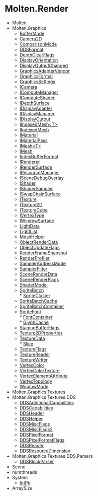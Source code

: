 ﻿# Molten.Render  
* Molten  
* Molten.Graphics  
    *  [BufferMode](docs/Molten.Render/Molten/Graphics/BufferMode.md)  
    *  [Camera2D](docs/Molten.Render/Molten/Graphics/Camera2D.md)  
    *  [ComparisonMode](docs/Molten.Render/Molten/Graphics/ComparisonMode.md)  
    *  [DDSFormat](docs/Molten.Render/Molten/Graphics/DDSFormat.md)  
    *  [DepthClearFlags](docs/Molten.Render/Molten/Graphics/DepthClearFlags.md)  
    *  [DisplayOrientation](docs/Molten.Render/Molten/Graphics/DisplayOrientation.md)  
    *  [DisplayOutputChanged](docs/Molten.Render/Molten/Graphics/DisplayOutputChanged.md)  
    *  [GraphicsAdapterVendor](docs/Molten.Render/Molten/Graphics/GraphicsAdapterVendor.md)  
    *  [GraphicsFormat](docs/Molten.Render/Molten/Graphics/GraphicsFormat.md)  
    *  [GraphicsSettings](docs/Molten.Render/Molten/Graphics/GraphicsSettings.md)  
    *  [ICamera](docs/Molten.Render/Molten/Graphics/ICamera.md)  
    *  [IComputeManager](docs/Molten.Render/Molten/Graphics/IComputeManager.md)  
    *  [IComputeShader](docs/Molten.Render/Molten/Graphics/IComputeShader.md)  
    *  [IDepthSurface](docs/Molten.Render/Molten/Graphics/IDepthSurface.md)  
    *  [IDisplayAdapter](docs/Molten.Render/Molten/Graphics/IDisplayAdapter.md)  
    *  [IDisplayManager](docs/Molten.Render/Molten/Graphics/IDisplayManager.md)  
    *  [IDisplayOutput](docs/Molten.Render/Molten/Graphics/IDisplayOutput.md)  
    *  [IIndexedMesh&lt;T&gt;](docs/Molten.Render/Molten/Graphics/IIndexedMesh_T_.md)  
    *  [IIndexedMesh](docs/Molten.Render/Molten/Graphics/IIndexedMesh.md)  
    *  [IMaterial](docs/Molten.Render/Molten/Graphics/IMaterial.md)  
    *  [IMaterialPass](docs/Molten.Render/Molten/Graphics/IMaterialPass.md)  
    *  [IMesh&lt;T&gt;](docs/Molten.Render/Molten/Graphics/IMesh_T_.md)  
    *  [IMesh](docs/Molten.Render/Molten/Graphics/IMesh.md)  
    *  [IndexBufferFormat](docs/Molten.Render/Molten/Graphics/IndexBufferFormat.md)  
    *  [IRenderer](docs/Molten.Render/Molten/Graphics/IRenderer.md)  
    *  [IRenderSurface](docs/Molten.Render/Molten/Graphics/IRenderSurface.md)  
    *  [IResourceManager](docs/Molten.Render/Molten/Graphics/IResourceManager.md)  
    *  [ISceneDebugOverlay](docs/Molten.Render/Molten/Graphics/ISceneDebugOverlay.md)  
    *  [IShader](docs/Molten.Render/Molten/Graphics/IShader.md)  
    *  [IShaderSampler](docs/Molten.Render/Molten/Graphics/IShaderSampler.md)  
    *  [ISwapChainSurface](docs/Molten.Render/Molten/Graphics/ISwapChainSurface.md)  
    *  [ITexture](docs/Molten.Render/Molten/Graphics/ITexture.md)  
    *  [ITexture2D](docs/Molten.Render/Molten/Graphics/ITexture2D.md)  
    *  [ITextureCube](docs/Molten.Render/Molten/Graphics/ITextureCube.md)  
    *  [IVertexType](docs/Molten.Render/Molten/Graphics/IVertexType.md)  
    *  [IWindowSurface](docs/Molten.Render/Molten/Graphics/IWindowSurface.md)  
    *  [LightData](docs/Molten.Render/Molten/Graphics/LightData.md)  
    *  [LightList](docs/Molten.Render/Molten/Graphics/LightList.md)  
    *  [MeshHelper](docs/Molten.Render/Molten/Graphics/MeshHelper.md)  
    *  [ObjectRenderData](docs/Molten.Render/Molten/Graphics/ObjectRenderData.md)  
    *  [ObjectUpdateFlags](docs/Molten.Render/Molten/Graphics/ObjectUpdateFlags.md)  
    *  [RenderFrameSnapshot](docs/Molten.Render/Molten/Graphics/RenderFrameSnapshot.md)  
    *  [RenderProfiler](docs/Molten.Render/Molten/Graphics/RenderProfiler.md)  
    *  [SamplerAddressMode](docs/Molten.Render/Molten/Graphics/SamplerAddressMode.md)  
    *  [SamplerFilter](docs/Molten.Render/Molten/Graphics/SamplerFilter.md)  
    *  [SceneRenderData](docs/Molten.Render/Molten/Graphics/SceneRenderData.md)  
    *  [SceneRenderFlags](docs/Molten.Render/Molten/Graphics/SceneRenderFlags.md)  
    *  [ShaderModel](docs/Molten.Render/Molten/Graphics/ShaderModel.md)  
    *  [SpriteBatch](docs/Molten.Render/Molten/Graphics/SpriteBatch.md)  
            *  [SpriteCluster](docs/Molten.Render/Molten/Graphics/SpriteBatch/SpriteCluster.md)  
    *  [SpriteBatchCache](docs/Molten.Render/Molten/Graphics/SpriteBatchCache.md)  
    *  [SpriteBatchContainer](docs/Molten.Render/Molten/Graphics/SpriteBatchContainer.md)  
    *  [SpriteFont](docs/Molten.Render/Molten/Graphics/SpriteFont.md)  
            *  [FontContainer](docs/Molten.Render/Molten/Graphics/SpriteFont/FontContainer.md)  
            *  [GlyphCache](docs/Molten.Render/Molten/Graphics/SpriteFont/GlyphCache.md)  
    *  [StagingBufferFlags](docs/Molten.Render/Molten/Graphics/StagingBufferFlags.md)  
    *  [Texture2DProperties](docs/Molten.Render/Molten/Graphics/Texture2DProperties.md)  
    *  [TextureData](docs/Molten.Render/Molten/Graphics/TextureData.md)  
            *  [Slice](docs/Molten.Render/Molten/Graphics/TextureData/Slice.md)  
    *  [TextureFlags](docs/Molten.Render/Molten/Graphics/TextureFlags.md)  
    *  [TextureReader](docs/Molten.Render/Molten/Graphics/TextureReader.md)  
    *  [TextureWriter](docs/Molten.Render/Molten/Graphics/TextureWriter.md)  
    *  [VertexColor](docs/Molten.Render/Molten/Graphics/VertexColor.md)  
    *  [VertexColorTexture](docs/Molten.Render/Molten/Graphics/VertexColorTexture.md)  
    *  [VertexElementAttribute](docs/Molten.Render/Molten/Graphics/VertexElementAttribute.md)  
    *  [VertexTopology](docs/Molten.Render/Molten/Graphics/VertexTopology.md)  
    *  [WindowMode](docs/Molten.Render/Molten/Graphics/WindowMode.md)  
* Molten.Graphics.Textures  
* Molten.Graphics.Textures.DDS  
    *  [DDSAdditionalCapabilities](docs/Molten.Render/Molten/Graphics/Textures/DDS/DDSAdditionalCapabilities.md)  
    *  [DDSCapabilities](docs/Molten.Render/Molten/Graphics/Textures/DDS/DDSCapabilities.md)  
    *  [DDSHeader](docs/Molten.Render/Molten/Graphics/Textures/DDS/DDSHeader.md)  
    *  [DDSHelper](docs/Molten.Render/Molten/Graphics/Textures/DDS/DDSHelper.md)  
    *  [DDSMiscFlags](docs/Molten.Render/Molten/Graphics/Textures/DDS/DDSMiscFlags.md)  
    *  [DDSMiscFlags2](docs/Molten.Render/Molten/Graphics/Textures/DDS/DDSMiscFlags2.md)  
    *  [DDSPixelFormat](docs/Molten.Render/Molten/Graphics/Textures/DDS/DDSPixelFormat.md)  
    *  [DDSPixelFormatFlags](docs/Molten.Render/Molten/Graphics/Textures/DDS/DDSPixelFormatFlags.md)  
    *  [DDSReader](docs/Molten.Render/Molten/Graphics/Textures/DDS/DDSReader.md)  
    *  [DDSResourceDimension](docs/Molten.Render/Molten/Graphics/Textures/DDS/DDSResourceDimension.md)  
* Molten.Graphics.Textures.DDS.Parsers  
    *  [DDSBlockParser](docs/Molten.Render/Molten/Graphics/Textures/DDS/Parsers/DDSBlockParser.md)  
* Scene  
* numthreads  
* System  
    *  [IntPtr](docs/Molten.Render/System/IntPtr.md)  
* ArraySize